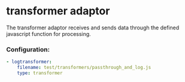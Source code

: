 # transformer adaptor

The transformer adaptor receives and sends data through the defined javascript function for processing.

### Configuration:
```yaml
- logtransformer:
    filename: test/transformers/passthrough_and_log.js
    type: transformer
```
